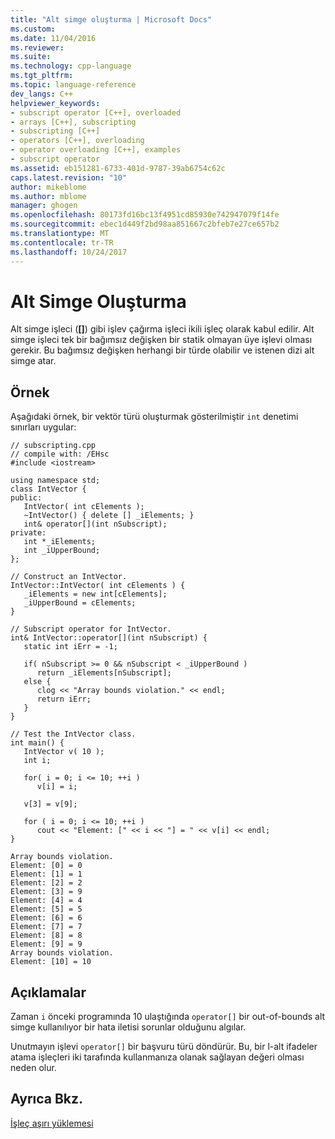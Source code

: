 ```yaml
---
title: "Alt simge oluşturma | Microsoft Docs"
ms.custom: 
ms.date: 11/04/2016
ms.reviewer: 
ms.suite: 
ms.technology: cpp-language
ms.tgt_pltfrm: 
ms.topic: language-reference
dev_langs: C++
helpviewer_keywords:
- subscript operator [C++], overloaded
- arrays [C++], subscripting
- subscripting [C++]
- operators [C++], overloading
- operator overloading [C++], examples
- subscript operator
ms.assetid: eb151281-6733-401d-9787-39ab6754c62c
caps.latest.revision: "10"
author: mikeblome
ms.author: mblome
manager: ghogen
ms.openlocfilehash: 80173fd16bc13f4951cd85930e742947079f14fe
ms.sourcegitcommit: ebec1d449f2bd98aa851667c2bfeb7e27ce657b2
ms.translationtype: MT
ms.contentlocale: tr-TR
ms.lasthandoff: 10/24/2017
---
```

# <a name="subscripting"></a>Alt Simge Oluşturma
Alt simge işleci (**[]**) gibi işlev çağırma işleci ikili işleç olarak kabul edilir. Alt simge işleci tek bir bağımsız değişken bir statik olmayan üye işlevi olması gerekir. Bu bağımsız değişken herhangi bir türde olabilir ve istenen dizi alt simge atar.  
  
## <a name="example"></a>Örnek  
 Aşağıdaki örnek, bir vektör türü oluşturmak gösterilmiştir `int` denetimi sınırları uygular:  
  
```  
// subscripting.cpp  
// compile with: /EHsc  
#include <iostream>  
  
using namespace std;  
class IntVector {  
public:  
   IntVector( int cElements );  
   ~IntVector() { delete [] _iElements; }  
   int& operator[](int nSubscript);  
private:  
   int *_iElements;  
   int _iUpperBound;  
};  
  
// Construct an IntVector.  
IntVector::IntVector( int cElements ) {  
   _iElements = new int[cElements];  
   _iUpperBound = cElements;  
}  
  
// Subscript operator for IntVector.  
int& IntVector::operator[](int nSubscript) {  
   static int iErr = -1;  
  
   if( nSubscript >= 0 && nSubscript < _iUpperBound )  
      return _iElements[nSubscript];  
   else {  
      clog << "Array bounds violation." << endl;  
      return iErr;  
   }  
}  
  
// Test the IntVector class.  
int main() {  
   IntVector v( 10 );  
   int i;  
  
   for( i = 0; i <= 10; ++i )  
      v[i] = i;  
  
   v[3] = v[9];  
  
   for ( i = 0; i <= 10; ++i )  
      cout << "Element: [" << i << "] = " << v[i] << endl;  
}  
```  
  
```Output  
Array bounds violation.  
Element: [0] = 0  
Element: [1] = 1  
Element: [2] = 2  
Element: [3] = 9  
Element: [4] = 4  
Element: [5] = 5  
Element: [6] = 6  
Element: [7] = 7  
Element: [8] = 8  
Element: [9] = 9  
Array bounds violation.  
Element: [10] = 10  
```  
  
## <a name="comments"></a>Açıklamalar  
 Zaman `i` önceki programında 10 ulaştığında `operator[]` bir out-of-bounds alt simge kullanılıyor bir hata iletisi sorunlar olduğunu algılar.  
  
 Unutmayın işlevi `operator[]` bir başvuru türü döndürür. Bu, bir l-alt ifadeler atama işleçleri iki tarafında kullanmanıza olanak sağlayan değeri olması neden olur.  
  
## <a name="see-also"></a>Ayrıca Bkz.  
 [İşleç aşırı yüklemesi](../cpp/operator-overloading.md)